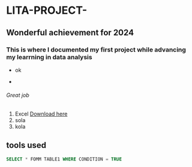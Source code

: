 # LITA-PROJECT-
## Wonderful achievement for 2024
### This  is where I documented my first project while advancing my learrning in data analysis
- ok

- 
###### Great job
1. Excel [Download here](http://www.microsoft.com)
2. sola
3. kola
## tools used

``` Sql
SELECT * FOMM TABLE1 WHERE CONDITION = TRUE
```
